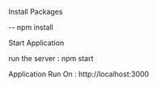 
Install Packages

-- npm install

Start Application

run the server : npm start

Application Run On : http://localhost:3000
